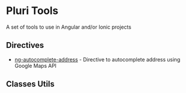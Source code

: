 # Pluri Tools

A set of tools to use in Angular and/or Ionic projects

## Directives

* [ng-autocomplete-address](https://github.com/Pluritech/pluri-directives/tree/master/ng-autocomplete-address) - Directive to autocomplete address using Google Maps API


## Classes Utils
